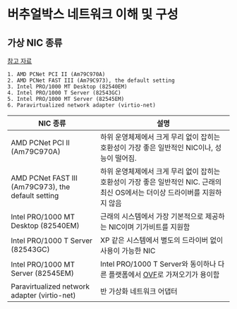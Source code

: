 # 버추얼박스 네트워크 이해 및 구성

## 가상 NIC 종류
[참고 자료](https://www.virtualbox.org/manual/ch06.html)

	1. AMD PCNet PCI II (Am79C970A)
	2. AMD PCNet FAST III (Am79C973), the default setting
	3. Intel PRO/1000 MT Desktop (82540EM)
	4. Intel PRO/1000 T Server (82543GC)
	5. Intel PRO/1000 MT Server (82545EM)
	6. Paravirtualized network adapter (virtio-net)

|NIC 종류                                           |설명  |
|--------------------------------------------------|--|
|AMD PCNet PCI II (Am79C970A)                      |하위 운영체제에서 크게 무리 없이 잡히는 호환성이 가장 좋은 일반적인 NIC이나, 성능이 떨어짐.||
|AMD PCNet FAST III (Am79C973), the default setting|하위 운영체제에서 크게 무리 없이 잡히는 호환성이 가장 좋은 일반적인 NIC. 근래의 최신 OS에서는 더이상 드라이버를 지원하지 않음|
|Intel PRO/1000 MT Desktop (82540EM)               |근래의 시스템에서 가장 기본적으로 제공하는 NIC이며 기가비트를 지원함|
|Intel PRO/1000 T Server (82543GC)                 |XP 같은 시스템에서 별도의 드라이버 없이 사용이 가능한 NIC|
|Intel PRO/1000 MT Server (82545EM)                |Intel PRO/1000 T Server와 동이하나 다른 플랫폼에서 [OVF](https://ko.wikipedia.org/wiki/%EA%B0%9C%EB%B0%A9%ED%98%95_%EA%B0%80%EC%83%81%ED%99%94_%ED%8F%AC%EB%A7%B7)로 가져오기가 용이함|
|Paravirtualized network adapter (virtio-net)      |반 가상화 네트워크 어댑터|











<!--stackedit_data:
eyJoaXN0b3J5IjpbMTk4NDMwNzM5MiwtMTI0NjAxNzQzMV19
-->